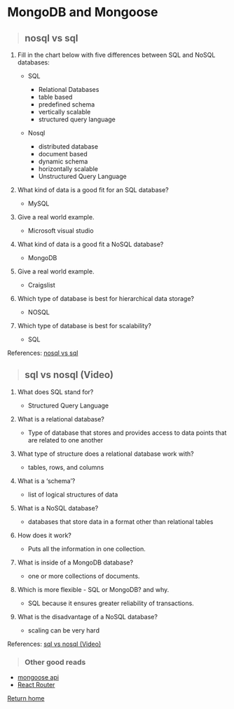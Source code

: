 # MongoDB and Mongoose

> ## nosql vs sql

1. Fill in the chart below with five differences between SQL and NoSQL databases:
   * SQL
      * Relational Databases
      * table based
      * predefined schema
      * vertically scalable
      * structured query language


   * Nosql
     * distributed database
     * document based
     * dynamic schema
     * horizontally scalable
     * Unstructured Query Language

2. What kind of data is a good fit for an SQL database?
   * MySQL

3. Give a real world example.
   * Microsoft visual studio

4. What kind of data is a good fit a NoSQL database?
   * MongoDB

5. Give a real world example.
   * Craigslist

6. Which type of database is best for hierarchical data storage?
   * NOSQL

7. Which type of database is best for scalability?
   * SQL

References:
[nosql vs sql](https://www.thegeekstuff.com/2014/01/sql-vs-nosql-db/?utm_source=tuicool)

> ## sql vs nosql (Video)

1. What does SQL stand for?
   * Structured Query Language

2. What is a relational database?
   * Type of database that stores and provides access to data points that are related to one another

3. What type of structure does a relational database work with?
   * tables, rows, and columns

4. What is a ‘schema’?
   * list of logical structures of data

5. What is a NoSQL database?
   * databases that store data in a format other than relational tables

6. How does it work?
   * Puts all the information in one collection.

7. What is inside of a MongoDB database?
   * one or more collections of documents.

8. Which is more flexible - SQL or MongoDB? and why.
   * SQL because it ensures greater reliability of transactions.

9. What is the disadvantage of a NoSQL database?
   * scaling can be very hard

References:
[sql vs nosql (Video)](https://www.youtube.com/watch?v=ZS_kXvOeQ5Y)

> ### Other good reads
* [mongoose api](https://mongoosejs.com/docs/api.html#Model)
* [React Router](https://reactrouter.com/web/api/BrowserRouter)




[Return home](../README.md)
